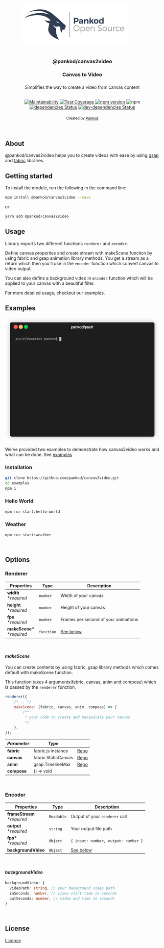 <div align="center">
 <img src="media/pankod.png" width="350">
  &nbsp;&nbsp;&nbsp;&nbsp;&nbsp;&nbsp;&nbsp;&nbsp;&nbsp;&nbsp;&nbsp;&nbsp;
</div>

<br/>
<div align="center"> <h3><b>@pankod/canvas2video</b></h3><h3><b>Canvas to Video</b><h3> </div>

<div align="center"> Simplifies the way to create a video from canvas content </div>
<br/>
<div align="center">

[![Maintainability](https://api.codeclimate.com/v1/badges/e298d0770a36e222a6b3/maintainability)](https://api.codeclimate.com/v1/badges/e298d0770a36e222a6b3/maintainability)
[![Test Coverage](https://api.codeclimate.com/v1/badges/e298d0770a36e222a6b3/test_coverage)](https://codeclimate.com/github/pankod/canvas2video/test_coverage)
[![npm version](https://img.shields.io/npm/v/@pankod/canvas2video.svg)](https://www.npmjs.com/package/@pankod/canvas2video)
![npm](https://img.shields.io/npm/dw/@pankod/canvas2video)
[![dependencies Status](https://david-dm.org/pankod/canvas2video/status.svg)](https://david-dm.org/pankod/canvas2video)
[![dev-dependencies Status](https://david-dm.org/pankod/canvas2video/dev-status.svg)](https://david-dm.org/pankod/canvas2video?type=dev)

</div>
<div align="center">
  <sub>Created by <a href="https://www.pankod.com">Pankod</a></sub>
</div>
<br/>
<br/>

## About

@pankod/canvas2video helps you to create videos with ease by using [gsap](https://github.com/greensock/GSAP) and [fabric](https://github.com/fabricjs/fabric.js) libraries.

## Getting started

To install the module, run the following in the command line:

```bash
npm install @pankod/canvas2video --save
```

or

```bash
yarn add @pankod/canvas2video
```

## Usage

Library exports two different functions `renderer` and `encoder`.

Define canvas properties and create stream with makeScene function by using fabric and gsap animation library methods. You get a stream as a return which then you'll use in the `encoder` function which convert canvas to video output.

You can also define a background video in `encoder` function which will be applied to your canvas with a beautiful filter.

For more detailed usage, checkout our examples.

## Examples

<div align="center">
 <img width="600" src="media/pullr-gif.gif" >
</div>

We've provided two examples to demonstrate how canvas2video works and what can be done. See [examples](./examples)

### Installation

```bash
git clone https://github.com/pankod/canvas2video.git
cd examples
npm i
```

### Hello World

```bash
npm run start:hello-world
```

### Weather

```bash
npm run start:weather
```

<br/>

## Options

### **Renderer**

| Properties                        | Type       | Description                          |
| --------------------------------- | ---------- | ------------------------------------ |
| **width** <br> \*_required_       | `number`   | Width of your canvas                 |
| **height** <br> \*_required_      | `number`   | Height of your canvas                |
| **fps** <br> \*_required_         | `number`   | Frames per second of your animations |
| **makeScene\*** <br> \*_required_ | `function` | [See below](#makeScene)              |

<br/>

#### **_makeScene_**

You can create contents by using fabric, gsap library methods which comes default with makeScene function.

This function takes 4 arguments(fabric, canvas, anim and compose) which is passed by the `renderer` function.

```js
renderer({
    /* .. */
    makeScene: (fabric, canvas, anim, compose) => {
        /**
         * your code to create and manipulate your canvas
         */
    },
});
```

| _Parameter_ | _Type_              |                                               |
| ----------- | ------------------- | --------------------------------------------- |
| **fabric**  | fabric.js instance  | [Repo](https://github.com/fabricjs/fabric.js) |
| **canvas**  | fabric.StaticCanvas | [Repo](https://github.com/fabricjs/fabric.js) |
| **anim**    | gsap.TimelineMax    | [Repo](https://github.com/greensock/GSAP)     |
| **compose** | () => void          |

<br/>

### **Encoder**

| Properties                        | Type       | Description                         |
| --------------------------------- | ---------- | ----------------------------------- |
| **frameStream** <br> \*_required_ | `Readable` | Output of your `renderer` call      |
| **output** <br> \*_required_      | `string`   | Your output file path               |
| **fps\*** <br> \*_required_       | `Object`   | `{ input: number, output: number }` |
| **backgroundVideo**               | `Object`   | [See below](#backgroundVideo)       |

<br/>

#### **_backgroundVideo_**

```ts
backgroundVideo: {
  videoPath: string, // your background video path
  inSeconds: number, // video start time in seconds
  outSeconds: number, // video end time in seconds
}
```

<br/>

## License

[License](./LICENSE)
